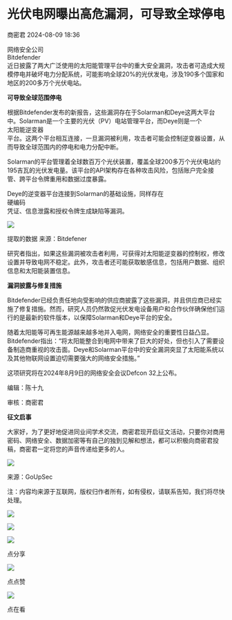 #  光伏电网曝出高危漏洞，可导致全球停电   
 商密君   2024-08-09 18:36  
  
网络安全公司  
Bitdefender  
近日披露了两大广泛使用的太阳能管理平台中的重大安全漏洞，攻击者可造成大规模停电并破坏电力分配系统，可能影响全球20%的光伏发电，涉及190多个国家和地区的200多万个光伏电站。  
  
  
**可导致全球范围停电**  
  
  
  
根据Bitdefender发布的新报告，这些漏洞存在于Solarman和Deye这两大平台中。Solarman是一个主要的光伏（PV）电站管理平台，而Deye则是一个  
太阳能逆变器  
平台。这两个平台相互连接，一旦漏洞被利用，攻击者可能会控制逆变器设置，从而导致全球范围内的停电和电力分配中断。  
  
  
Solarman的平台管理着全球数百万个光伏装置，覆盖全球200多万个光伏电站约195吉瓦的光伏发电量。该平台的API架构存在各种攻击风险，包括账户完全接管、跨平台令牌重用和数据过度暴露。  
  
  
Deye的逆变器平台连接到Solarman的基础设施，同样存在  
硬编码  
凭证、信息泄露和授权令牌生成缺陷等漏洞。  
  
  
![](https://mmbiz.qpic.cn/sz_mmbiz_png/INYsicz2qhvY5NIRRpOxBia1ojccsqBA0w5h9yKmpU8P5SiaYLURS2JS5OuqQ0JDrkPzicfkLmlgBohl7IJ32o7XZA/640?wx_fmt=other&from=appmsg&wxfrom=5&wx_lazy=1&wx_co=1&tp=webp "")  
  
提取的数据 来源：Bitdefener  
  
  
研究者指出，如果这些漏洞被攻击者利用，可获得对太阳能逆变器的控制权，修改设置并导致电网不稳定。此外，攻击者还可能获取敏感信息，包括用户数据、组织信息和太阳能装置信息。  
  
  
**漏洞披露与修复措施**  
  
  
  
Bitdefender已经负责任地向受影响的供应商披露了这些漏洞，并且供应商已经实施了修复措施。然而，研究人员仍然敦促光伏发电设备用户和合作伙伴确保他们运行的是最新的软件版本，以保障Solarman和Deye平台的安全。  
  
  
随着太阳能等可再生能源越来越多地并入电网，网络安全的重要性日益凸显。Bitdefender指出：“将太阳能整合到电网中带来了巨大的好处，但也引入了需要设备制造商重视的攻击面。Deye和Solarman平台中的安全漏洞突显了太阳能系统以及其他物联网设置迫切需要强大的网络安全措施。”  
  
  
这项研究将在2024年8月9日的网络安全会议Defcon 32上公布。  
  
  
编辑：陈十九  
  
审核：商密君  
  
**征文启事**  
  
大家好，为了更好地促进同业间学术交流，商密君现开启征文活动，只要你对商用密码、网络安全、数据加密等有自己的独到见解和想法，都可以积极向商密君投稿，商密君一定将您的声音传递给更多的人。  
  
  
![](https://mmbiz.qpic.cn/mmbiz_jpg/1HyKzSU2XXNcXmbiaiaCljdXpwzOEQ9QTBXMibM6rZTOnbTSwTmCXncQLria2vuLGxn8QPtznzBc0as8vBxWIjrWxQ/640?wx_fmt=jpeg "")  
  
来源：GoUpSec  
  
注：内容均来源于互联网，版权归作者所有，如有侵权，请联系告知，我们将尽快处理。  
  
![](https://mmbiz.qpic.cn/mmbiz_jpg/1HyKzSU2XXOdeQx0thlyozF2swQTEN9iaaBNDG0jTKfAgqgdesve8x5IEWNvYxjF6sAWjO1TPCZVsWd0oiaDn3uw/640?wx_fmt=jpeg&wxfrom=5&wx_lazy=1&wx_co=1 "")  
  
  
![](https://mmbiz.qpic.cn/mmbiz_png/1HyKzSU2XXMyyClGk1cttkSBbJicAn5drpXEbFIeChG9IkrslYEylRF4Z6KNaxNafDwr5ibcYaZXdnveQCNIr5kw/640?wx_fmt=jpeg&wxfrom=5&wx_lazy=1&wx_co=1 "")  
  
![](https://mmbiz.qpic.cn/mmbiz_png/1HyKzSU2XXMZPiaDBD8yxbIHiciauWK4tuiaMcJkA69QYZ9T4jmc3fdN6EA7Qq9A8E3RWcTKhxVEU1QjqOgrJMu2Qg/640?wx_fmt=png&wxfrom=5&wx_lazy=1&wx_co=1 "")  
  
点分享  
  
![](https://mmbiz.qpic.cn/mmbiz_png/1HyKzSU2XXMZPiaDBD8yxbIHiciauWK4tuiaiaRXdw4BFsc7MxzkVZaKGgtjWA5GKtUfm3hlgzsBtjJ0mnh9QibeFOGQ/640?wx_fmt=png&wxfrom=5&wx_lazy=1&wx_co=1 "")  
  
点点赞  
  
![](https://mmbiz.qpic.cn/mmbiz_png/1HyKzSU2XXMZPiaDBD8yxbIHiciauWK4tuiaeiaNlRO9954g4VS87icD7KQdxzokTGDIjmCJA563IwfStoFzPUaliauXg/640?wx_fmt=png&wxfrom=5&wx_lazy=1&wx_co=1 "")  
  
点在看  
  
